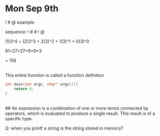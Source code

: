 # Mon Sep 9th

! # @ example

sequence: ! # # ! @

(1)3^4 + (2)3^3 + 2(3)^2 + 1(3)^1 + 0(3)^0

81+27+27+9+9+3

= 156

<br/>
This entire function is called a function definition

```c
int main(int argc, char* argv[]){
    return 0;
}
```

<br/>
## An expression is a combination of one or more terms connected by operators, which is evaluated to produce a single result. This result is of a specific type.

Q: when you printf a string is the string stored in memory?
